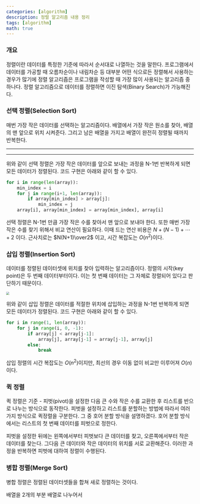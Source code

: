 ```yaml
---
categories: [algorithm]
description: 정렬 알고리즘 내용 정리
tags: [algorithm]
math: true
---
```


### 개요

정렬이란 데이터를 특정한 기준에 따라서 순서대로 나열하는 것을 말한다. 프로그램에서 데이터를 가공할 때 오름차순이나 내림차순 등 대부분 어떤 식으로든 정렬해서 사용하는 경우가 많기에 정렬 알고리즘은 프로그램을 작성할 때 가장 많이 사용되는 알고리즘 중 하나다. 정렬 알고리즘으로 데이터를 정렬하면 이진 탐색(Binary Search)가 가능해진다.

### 선택 정렬(Selection Sort)

매번 가장 작은 데이터를 선택하는 알고리즘이다. 배열에서 가장 작은 원소를 찾아, 배열의 맨 앞으로 위치 시켜준다. 그리고 남은 배열을 가지고 배열이 완전히 정렬될 때까지 반복한다.

---



---

위와 같이 선택 정렬은 가장 작은 데이터를 앞으로 보내는 과정을 N-1번 반복하게 되면 모든 데이터가 정렬된다. 코드 구현은 아래와 같이 할 수 있다.

```python
for i in range(len(array)):
    min_index = i
    for j in range(i+1, len(array)):
        if array[min_index] > array[j]:
            min_index = j
    array[i], array[min_index] = array[min_index], array[i]
```

선택 정렬은 N-1번 만큼 가장 작은 수를 찾아서 맨 앞으로 보내야 한다. 또한 매번 가장 작은 수를 찾기 위해서 비교 연산이 필요하다. 이때 드는 연산 비용은 $N+(N-1)+\cdots+2$ 이다. 근사치로는 $N(N+1)\over2$ 이고, 시간 복잡도는 $O(n^2)$이다.

### 삽입 정렬(Insertion Sort)

데이터를 정렬된 데이터셋에 위치를 찾아 입력하는 알고리즘이다. 정렬의 시작(key point)은 두 번째 데이터부터이다. 이는 첫 번째 데이터는 그 자체로 정렬되어 있다고 판단하기 때문이다.

<img src="../assets/img/algorithm/Insertion_Sort.png" style="zoom:50%;" />

위와 같이 삽입 정렬은 데이터를 적절한 위치에 삽입하는 과정을 N-1번 반복하게 되면 모든 데이터가 정렬된다. 코드 구현은 아래와 같이 할 수 있다.

```python
for i in range(1, len(array)):
    for j in range(i, 0, -1):
        if array[j] < array[j-1]:
            array[j], array[j-1] = array[j-1], array[j]
        else:
            break
```

삽입 정렬의 시간 복잡도는 $O(n^2)$이지만, 최선의 경우 이동 없이 비교만 이루어져 $O(n)$이다.

### 퀵 정렬

퀵 정렬은 기준 - 피벗(pivot)을 설정한 다음 큰 수와 작은 수를 교환한 후 리스트를 반으로 나누는 방식으로 동작한다. 피벗을 설정하고 리스트를 분할하는 방법에 따라서 여러 가지 방식으로 퀵정렬을 구분한다. 그 중 호어 분할 방식을 설명하겠다. 호어 분할 방식에서는 리스트의 첫 번째 데이터를 피벗으로 정한다.

피벗을 설정한 뒤에는 왼쪽에서부터 피벗보다 큰 데이터를 찾고, 오른쪽에서부터 작은 데이터를 찾는다. 그다음 큰 데이터와 작은 데이터의 위치를 서로 교환해준다. 이러한 과정을 반복하면 피벗에 대하여 정렬이 수행된다. 

### 병합 정렬(Merge Sort)

병합 정렬은 정렬된 데이터셋들을 합쳐 새로 정렬하는 것이다.

배열을 2개의 부분 배열로 나누어서 

